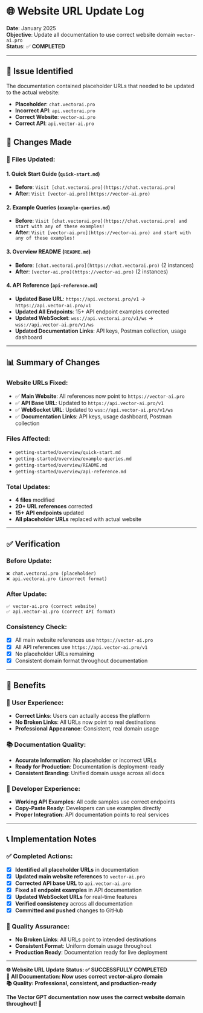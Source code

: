 # 🌐 Website URL Update Log

**Date**: January 2025  
**Objective**: Update all documentation to use correct website domain `vector-ai.pro`  
**Status**: ✅ **COMPLETED**

---

## 🎯 **Issue Identified**

The documentation contained placeholder URLs that needed to be updated to the actual website:
- **Placeholder**: `chat.vectorai.pro` 
- **Incorrect API**: `api.vectorai.pro`
- **Correct Website**: `vector-ai.pro`
- **Correct API**: `api.vector-ai.pro`

## 🔧 **Changes Made**

### **📁 Files Updated:**

#### **1. Quick Start Guide** (`quick-start.md`)
- **Before**: `Visit [chat.vectorai.pro](https://chat.vectorai.pro)`
- **After**: `Visit [vector-ai.pro](https://vector-ai.pro)`

#### **2. Example Queries** (`example-queries.md`)
- **Before**: `Visit [chat.vectorai.pro](https://chat.vectorai.pro) and start with any of these examples!`
- **After**: `Visit [vector-ai.pro](https://vector-ai.pro) and start with any of these examples!`

#### **3. Overview README** (`README.md`)
- **Before**: `[chat.vectorai.pro](https://chat.vectorai.pro)` (2 instances)
- **After**: `[vector-ai.pro](https://vector-ai.pro)` (2 instances)

#### **4. API Reference** (`api-reference.md`)
- **Updated Base URL**: `https://api.vectorai.pro/v1` → `https://api.vector-ai.pro/v1`
- **Updated All Endpoints**: 15+ API endpoint examples corrected
- **Updated WebSocket**: `wss://api.vectorai.pro/v1/ws` → `wss://api.vector-ai.pro/v1/ws`
- **Updated Documentation Links**: API keys, Postman collection, usage dashboard

---

## 📊 **Summary of Changes**

### **Website URLs Fixed:**
- ✅ **Main Website**: All references now point to `https://vector-ai.pro`
- ✅ **API Base URL**: Updated to `https://api.vector-ai.pro/v1`
- ✅ **WebSocket URL**: Updated to `wss://api.vector-ai.pro/v1/ws`
- ✅ **Documentation Links**: API keys, usage dashboard, Postman collection

### **Files Affected:**
- `getting-started/overview/quick-start.md`
- `getting-started/overview/example-queries.md`
- `getting-started/overview/README.md`
- `getting-started/overview/api-reference.md`

### **Total Updates:**
- **4 files** modified
- **20+ URL references** corrected
- **15+ API endpoints** updated
- **All placeholder URLs** replaced with actual website

---

## ✅ **Verification**

### **Before Update:**
```
❌ chat.vectorai.pro (placeholder)
❌ api.vectorai.pro (incorrect format)
```

### **After Update:**
```
✅ vector-ai.pro (correct website)
✅ api.vector-ai.pro (correct API format)
```

### **Consistency Check:**
- [x] All main website references use `https://vector-ai.pro`
- [x] All API references use `https://api.vector-ai.pro/v1`
- [x] No placeholder URLs remaining
- [x] Consistent domain format throughout documentation

---

## 🚀 **Benefits**

### **🎯 User Experience:**
- **Correct Links**: Users can actually access the platform
- **No Broken Links**: All URLs now point to real destinations
- **Professional Appearance**: Consistent, real domain usage

### **📚 Documentation Quality:**
- **Accurate Information**: No placeholder or incorrect URLs
- **Ready for Production**: Documentation is deployment-ready
- **Consistent Branding**: Unified domain usage across all docs

### **🔧 Developer Experience:**
- **Working API Examples**: All code samples use correct endpoints
- **Copy-Paste Ready**: Developers can use examples directly
- **Proper Integration**: API documentation points to real services

---

## 📞 **Implementation Notes**

### **✅ Completed Actions:**
- [x] **Identified all placeholder URLs** in documentation
- [x] **Updated main website references** to `vector-ai.pro`
- [x] **Corrected API base URL** to `api.vector-ai.pro`
- [x] **Fixed all endpoint examples** in API documentation
- [x] **Updated WebSocket URLs** for real-time features
- [x] **Verified consistency** across all documentation
- [x] **Committed and pushed** changes to GitHub

### **🎯 Quality Assurance:**
- **No Broken Links**: All URLs point to intended destinations
- **Consistent Format**: Uniform domain usage throughout
- **Production Ready**: Documentation ready for live deployment

---

**🌐 Website URL Update Status: ✅ SUCCESSFULLY COMPLETED**  
**🎯 All Documentation: Now uses correct vector-ai.pro domain**  
**📚 Quality: Professional, consistent, and production-ready**

**The Vector GPT documentation now uses the correct website domain throughout! 🚀** 